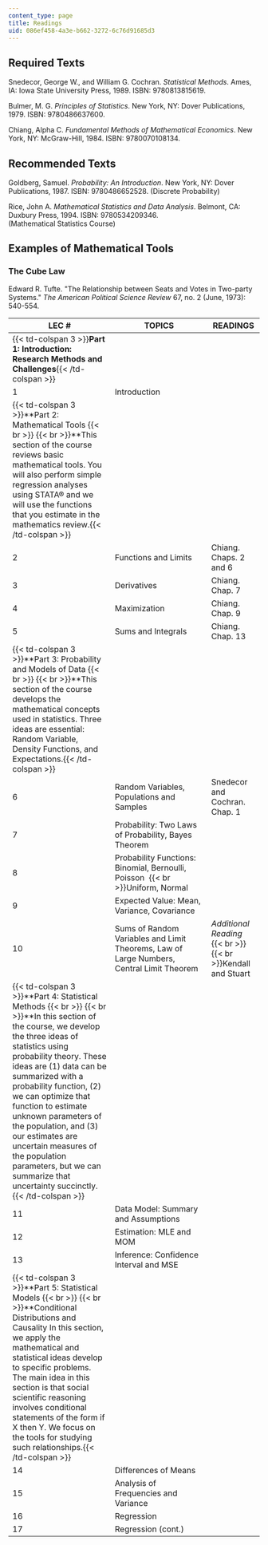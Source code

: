 ```yaml
---
content_type: page
title: Readings
uid: 086ef458-4a3e-b662-3272-6c76d91685d3
---
```


Required Texts
--------------

Snedecor, George W., and William G. Cochran. _Statistical Methods_. Ames, IA: Iowa State University Press, 1989. ISBN: 9780813815619.

Bulmer, M. G. _Principles of Statistics_. New York, NY: Dover Publications, 1979. ISBN: 9780486637600.

Chiang, Alpha C. _Fundamental Methods of Mathematical Economics_. New York, NY: McGraw-Hill, 1984. ISBN: 9780070108134.

Recommended Texts
-----------------

Goldberg, Samuel. _Probability: An Introduction_. New York, NY: Dover Publications, 1987. ISBN: 9780486652528. (Discrete Probability)

Rice, John A. _Mathematical Statistics and Data Analysis_. Belmont, CA: Duxbury Press, 1994. ISBN: 9780534209346.  
(Mathematical Statistics Course)

Examples of Mathematical Tools
------------------------------

### The Cube Law

Edward R. Tufte. "The Relationship between Seats and Votes in Two-party Systems." _The American Political Science Review_ 67, no. 2 (June, 1973): 540-554.

| LEC # | TOPICS | READINGS |
| --- | --- | --- |
| {{< td-colspan 3 >}}**Part 1: Introduction: Research Methods and Challenges**{{< /td-colspan >}} |||
| 1 | Introduction | &nbsp; |
| {{< td-colspan 3 >}}**Part 2: Mathematical Tools  {{< br >}}  {{< br >}}**This section of the course reviews basic mathematical tools. You will also perform simple regression analyses using STATA® and we will use the functions that you estimate in the mathematics review.{{< /td-colspan >}} |||
| 2 | Functions and Limits | Chiang. Chaps. 2 and 6 |
| 3 | Derivatives | Chiang. Chap. 7 |
| 4 | Maximization | Chiang. Chap. 9 |
| 5 | Sums and Integrals | Chiang. Chap. 13 |
| {{< td-colspan 3 >}}**Part 3: Probability and Models of Data  {{< br >}}  {{< br >}}**This section of the course develops the mathematical concepts used in statistics. Three ideas are essential: Random Variable, Density Functions, and Expectations.{{< /td-colspan >}} |||
| 6 | Random Variables, Populations and Samples | Snedecor and Cochran. Chap. 1 |
| 7 | Probability: Two Laws of Probability, Bayes Theorem | &nbsp; |
| 8 | Probability Functions: Binomial, Bernoulli, Poisson   {{< br >}}Uniform, Normal | &nbsp; |
| 9 | Expected Value: Mean, Variance, Covariance | &nbsp; |
| 10 | Sums of Random Variables and Limit Theorems, Law of Large Numbers, Central Limit Theorem | _Additional Reading_  {{< br >}}  {{< br >}}Kendall and Stuart |
| {{< td-colspan 3 >}}**Part 4: Statistical Methods  {{< br >}}  {{< br >}}**In this section of the course, we develop the three ideas of statistics using probability theory. These ideas are (1) data can be summarized with a probability function, (2) we can optimize that function to estimate unknown parameters of the population, and (3) our estimates are uncertain measures of the population parameters, but we can summarize that uncertainty succinctly.{{< /td-colspan >}} |||
| 11 | Data Model: Summary and Assumptions | &nbsp; |
| 12 | Estimation: MLE and MOM | &nbsp; |
| 13 | Inference: Confidence Interval and MSE | &nbsp; |
| {{< td-colspan 3 >}}**Part 5: Statistical Models  {{< br >}}  {{< br >}}**Conditional Distributions and Causality In this section, we apply the mathematical and statistical ideas develop to specific problems. The main idea in this section is that social scientific reasoning involves conditional statements of the form if X then Y. We focus on the tools for studying such relationships.{{< /td-colspan >}} |||
| 14 | Differences of Means | &nbsp; |
| 15 | Analysis of Frequencies and Variance | &nbsp; |
| 16 | Regression | &nbsp; |
| 17 | Regression (cont.) |